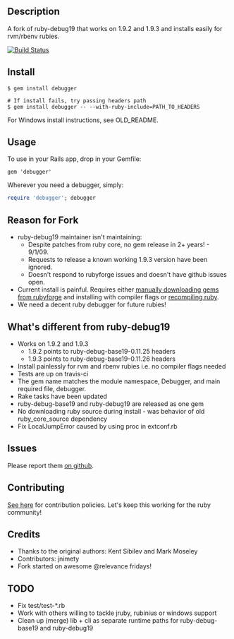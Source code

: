 ## Description
A fork of ruby-debug19 that works on 1.9.2 and 1.9.3 and installs easily for rvm/rbenv rubies.

[![Build Status](https://secure.travis-ci.org/cldwalker/debugger.png?branch=master)](http://travis-ci.org/cldwalker/debugger)

## Install

    $ gem install debugger

    # If install fails, try passing headers path
    $ gem install debugger -- --with-ruby-include=PATH_TO_HEADERS

For Windows install instructions, see OLD\_README.

## Usage

To use in your Rails app, drop in your Gemfile:

    gem 'debugger'

Wherever you need a debugger, simply:
```ruby
require 'debugger'; debugger
```

## Reason for Fork

* ruby-debug19 maintainer isn't maintaining:
  * Despite patches from ruby core, no gem release in 2+ years! - 9/1/09.
  * Requests to release a known working 1.9.3 version have been ignored.
  * Doesn't respond to rubyforge issues and doesn't have github issues open.
* Current install is painful. Requires either [manually downloading gems from rubyforge](
  http://blog.wyeworks.com/2011/11/1/ruby-1-9-3-and-ruby-debug) and installing with compiler flags
  or [recompiling
  ruby](http://blog.sj26.com/post/12146951658/updated-using-ruby-debug-on-ruby-1-9-3-p0).
* We need a decent ruby debugger for future rubies!

## What's different from ruby-debug19

* Works on 1.9.2 and 1.9.3
  * 1.9.2 points to ruby-debug-base19-0.11.25 headers
  * 1.9.3 points to ruby-debug-base19-0.11.26 headers
* Install painlessly for rvm and rbenv rubies i.e. no compiler flags needed
* Tests are up on travis-ci
* The gem name matches the module namespace, Debugger, and main required file, debugger.
* Rake tasks have been updated
* ruby-debug-base19 and ruby-debug19 are released as one gem
* No downloading ruby source during install - was behavior of old ruby_core_source dependency
* Fix LocalJumpError caused by using proc in extconf.rb

## Issues
Please report them [on github](http://github.com/cldwalker/debugger/issues).

## Contributing
[See here](http://tagaholic.me/contributing.html) for contribution policies.
Let's keep this working for the ruby community!

## Credits

* Thanks to the original authors: Kent Sibilev and Mark Moseley
* Contributors: jnimety
* Fork started on awesome @relevance fridays!

## TODO

* Fix test/test-*.rb
* Work with others willing to tackle jruby, rubinius or windows support
* Clean up (merge) lib + cli as separate runtime paths for ruby-debug-base19 and ruby-debug19
